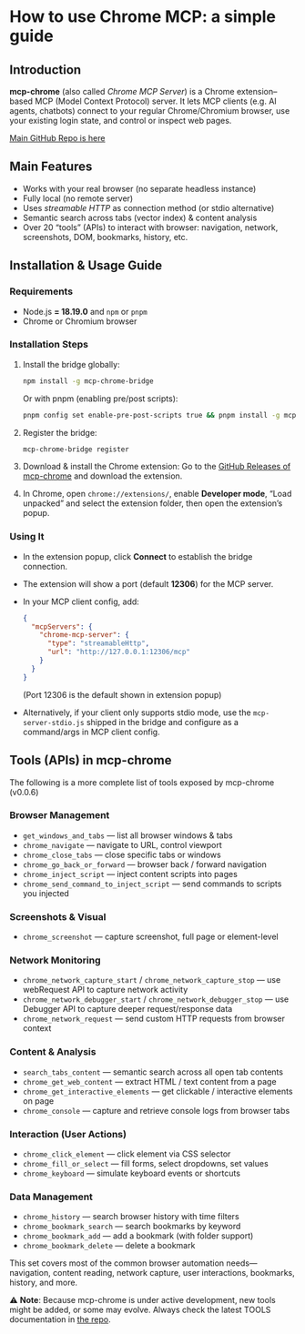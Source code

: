 # How to use Chrome MCP: a simple guide


## Introduction

**mcp-chrome** (also called *Chrome MCP Server*) is a Chrome extension–based MCP (Model Context Protocol) server.
It lets MCP clients (e.g. AI agents, chatbots) connect to your regular Chrome/Chromium browser, use your existing login state, and control or inspect web pages. 

[Main GitHub Repo is here](https://github.com/hangwin/mcp-chrome/)

## Main Features

* Works with your real browser (no separate headless instance)
* Fully local (no remote server)
* Uses *streamable HTTP* as connection method (or stdio alternative)
* Semantic search across tabs (vector index) & content analysis
* Over 20 “tools” (APIs) to interact with browser: navigation, network, screenshots, DOM, bookmarks, history, etc.

## Installation & Usage Guide

### Requirements

* Node.js **= 18.19.0** and `npm` or `pnpm`
* Chrome or Chromium browser

### Installation Steps

1. Install the bridge globally:

   ```bash
   npm install -g mcp-chrome-bridge
   ```

   Or with pnpm (enabling pre/post scripts):

   ```bash
   pnpm config set enable-pre-post-scripts true && pnpm install -g mcp-chrome-Bridge
   ```
2. Register the bridge:

   ```bash
   mcp-chrome-bridge register
   ```
3. Download & install the Chrome extension:
   Go to the [GitHub Releases of mcp-chrome](https://github.com/hangwin/mcp-chrome/releases) and download the extension.
4. In Chrome, open `chrome://extensions/`, enable **Developer mode**, “Load unpacked” and select the extension folder, then open the extension’s popup.

### Using It

* In the extension popup, click **Connect** to establish the bridge connection.
* The extension will show a port (default **12306**) for the MCP server.
* In your MCP client config, add:

  ```json
  {
    "mcpServers": {
      "chrome-mcp-server": {
        "type": "streamableHttp",
        "url": "http://127.0.0.1:12306/mcp"
      }
    }
  }
  ```

  (Port 12306 is the default shown in extension popup)
* Alternatively, if your client only supports stdio mode, use the `mcp-server-stdio.js` shipped in the bridge and configure as a command/args in MCP client config.

## Tools (APIs) in mcp-chrome

The following is a more complete list of tools exposed by mcp-chrome (v0.0.6)

### Browser Management

* `get_windows_and_tabs` — list all browser windows & tabs
* `chrome_navigate` — navigate to URL, control viewport
* `chrome_close_tabs` — close specific tabs or windows
* `chrome_go_back_or_forward` — browser back / forward navigation
* `chrome_inject_script` — inject content scripts into pages
* `chrome_send_command_to_inject_script` — send commands to scripts you injected

### Screenshots & Visual

* `chrome_screenshot` — capture screenshot, full page or element-level

### Network Monitoring

* `chrome_network_capture_start` / `chrome_network_capture_stop` — use webRequest API to capture network activity
* `chrome_network_debugger_start` / `chrome_network_debugger_stop` — use Debugger API to capture deeper request/response data
* `chrome_network_request` — send custom HTTP requests from browser context

### Content & Analysis

* `search_tabs_content` — semantic search across all open tab contents
* `chrome_get_web_content` — extract HTML / text content from a page
* `chrome_get_interactive_elements` — get clickable / interactive elements on page
* `chrome_console` — capture and retrieve console logs from browser tabs

### Interaction (User Actions)

* `chrome_click_element` — click element via CSS selector
* `chrome_fill_or_select` — fill forms, select dropdowns, set values
* `chrome_keyboard` — simulate keyboard events or shortcuts

### Data Management

* `chrome_history` — search browser history with time filters
* `chrome_bookmark_search` — search bookmarks by keyword
* `chrome_bookmark_add` — add a bookmark (with folder support)
* `chrome_bookmark_delete` — delete a bookmark

This set covers most of the common browser automation needs—navigation, content reading, network capture, user interactions, bookmarks, history, and more.

⚠️ **Note**: Because mcp-chrome is under active development, new tools might be added, or some may evolve. Always check the latest TOOLS documentation in [the repo](https://github.com/hangwin/mcp-chrome/).


